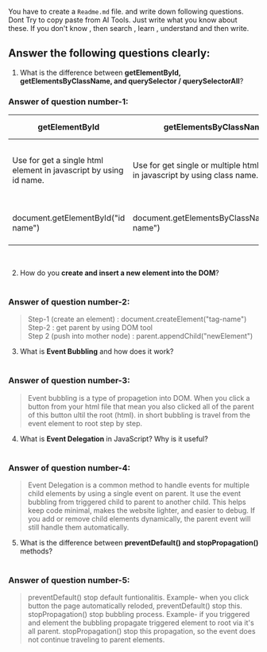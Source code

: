 You have to create a `Readme.md` file. and write down following questions. Dont Try to copy paste from AI Tools. Just write what you know about these. If you don't know , then search , learn , understand and then write.

## Answer the following questions clearly:

1. What is the difference between **getElementById, getElementsByClassName, and querySelector / querySelectorAll**?
### Answer of question number-1:
<table>
   <thead>
      <tr>
         <th>getElementById</th>
         <th>getElementsByClassName</th>
         <th>querySelector / querySelectorAll</th>
      </tr>
   </thead>
   <tbody>
      <tr>
         <td>
            Use for get a single html element in javascript by using id name.
         </td>
         <td>
            Use for get single or multiple html element in javascript by using class name.
         </td>
         <td>
            Use for get single or multiple html element in javascript by using css selector. querySelector for get first element and querySelectorAll for get all element.
         </td>
      </tr>
      <tr>
         <td>
            document.getElementById("id name")
         </td>
         <td>
            document.getElementsByClassName("class name")
         </td>
         <td>
            document.querySelector("#id / .class / tag") <br>
            document.querySelectorAll("#id / .class / tag")
         </td>
      </tr>
   </tbody>
</table><br>

2. How do you **create and insert a new element into the DOM**?
 <br><br>
 ### Answer of question number-2: <br>
  > Step-1 (create an element) : document.createElement("tag-name") <br>
  > Step-2 : get parent by using DOM tool <br>
  > Step 2 (push into mother node) : parent.appendChild("newElement") <br>

3. What is **Event Bubbling** and how does it work?
 <br><br>
 ### Answer of question number-3: <br>
> Event bubbling is a type of propagetion into DOM. When you click a button from your html file that mean you also clicked all of the parent of this button ultil the root (html). in short bubbling is travel from the event element to root step by step.

4. What is **Event Delegation** in JavaScript? Why is it useful?
 <br><br>
 ### Answer of question number-4: <br>
 > Event Delegation is a common method to handle events for multiple child elements by using a single event on parent. It use the event bubbling from triggered child to parent to another child. This helps keep code minimal, makes the website lighter, and easier to debug. If you add or remove child elements dynamically, the parent event will still handle them automatically.

5. What is the difference between **preventDefault() and stopPropagation()** methods?
 <br><br>
 ### Answer of question number-5: <br>
 > preventDefault() stop default funtionalitis. Example- when you click button the page automatically reloded, preventDefault() stop this. <br>
 > stopPropagation() stop bubbling process. Example- if you triggered and element the bubbling propagate triggered element to root via it's all parent. stopPropagation() stop this propagation, so the event does not continue traveling to parent elements.
   
